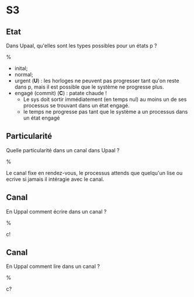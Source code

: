 # S3

## Etat

Dans Upaal, qu'elles sont les types possibles pour un états p ?

%

- inital;
- normal;
- urgent (__U__) : les horloges ne peuvent pas progresser tant qu'on reste dans 
p, mais il est possible que le système ne progresse plus.
- engagé (commit) (__C__) : patate chaude !
  * Le sys doit sortir immédiatement (en temps nul) au moins un de ses 
  processus se trouvant dans un état engagé. 
  * le temps ne progresse pas tant que le système a un processus dans un état 
  engagé

## Particularité

Quelle particularité dans un canal dans Upaal ?

%

Le canal fixe en rendez-vous, le processus attends que quelqu'un lise ou 
ecrive si jamais il intéragie avec le canal.

## Canal

En Uppal comment écrire dans un canal ?

%

c!

## Canal 

En Uppal comment lire dans un canal ?

%

c?